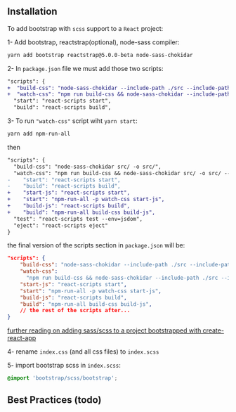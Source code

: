 ## Installation

To add bootstrap with `scss` support to a `React` project:

1- Add bootstrap, reactstrap(optional), node-sass compiler:

```bash
yarn add bootstrap reactstrap@5.0.0-beta node-sass-chokidar
```

2- In `package.json` file we must add those two scripts:

```diff
"scripts": {
+  "build-css": "node-sass-chokidar --include-path ./src --include-path ./node_modules src/ -o src/",
+  "watch-css": "npm run build-css && node-sass-chokidar --include-path ./src --include-path ./node_modules src/ -o src/ --watch --recursive",
  "start": "react-scripts start",
  "build": "react-scripts build",
```

3- To run `"watch-css"` script wiht `yarn start`:

```bash
yarn add npm-run-all
```

then

```diff
"scripts": {
  "build-css": "node-sass-chokidar src/ -o src/",
  "watch-css": "npm run build-css && node-sass-chokidar src/ -o src/ --watch --recursive",
-    "start": "react-scripts start",
-    "build": "react-scripts build",
+    "start-js": "react-scripts start",
+    "start": "npm-run-all -p watch-css start-js",
+    "build-js": "react-scripts build",
+    "build": "npm-run-all build-css build-js",
  "test": "react-scripts test --env=jsdom",
  "eject": "react-scripts eject"
}
```

the final version of the scripts section in `package.json` will be:

```json
"scripts": {
    "build-css": "node-sass-chokidar --include-path ./src --include-path ./node_modules src/ -o src/",
    "watch-css":
      "npm run build-css && node-sass-chokidar --include-path ./src --include-path ./node_modules src/ -o src/ --watch --recursive",
    "start-js": "react-scripts start",
    "start": "npm-run-all -p watch-css start-js",
    "build-js": "react-scripts build",
    "build": "npm-run-all build-css build-js",
    // the rest of the scripts after...
}
```

[further reading on adding sass/scss to a project bootstrapped with create-react-app](https://github.com/facebook/create-react-app/blob/master/packages/react-scripts/template/README.md#adding-a-css-preprocessor-sass-less-etc)

4- rename `index.css` (and all css files) to `index.scss`

5- import bootstrap scss in `index.scss`:

```scss
@import 'bootstrap/scss/bootstrap';
```

## Best Practices (todo)

